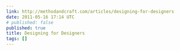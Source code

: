 ```yaml
---
link: http://methodandcraft.com/articles/designing-for-designers
date: 2011-05-16 17:14 UTC
# published: false
published: true
title: Designing for Designers
tags: []
---
```



